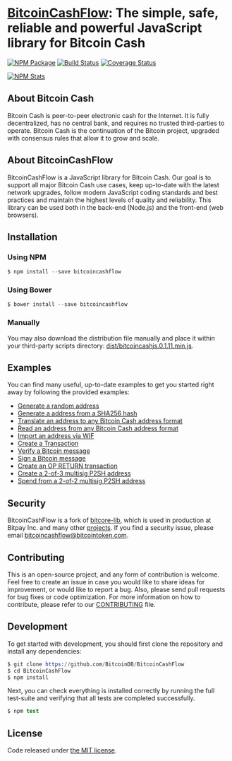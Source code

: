 # [BitcoinCashFlow](https://github.com/BitcoinDB/BitcoinCashFlow): The simple, safe, reliable and powerful JavaScript library for Bitcoin Cash

[![NPM Package](https://img.shields.io/npm/v/bitcoincashflow.svg?style=flat-square)](https://www.npmjs.org/package/bitcoincashflow)
[![Build Status](https://img.shields.io/travis/BitcoinDB/BitcoinCashFlow.svg?branch=master&style=flat-square)](https://travis-ci.org/BitcoinDB/BitcoinCashFlow)
[![Coverage Status](https://img.shields.io/coveralls/BitcoinDB/BitcoinCashFlow.svg?style=flat-square)](https://coveralls.io/r/BitcoinDB/BitcoinCashFlow)

[![NPM Stats](https://nodei.co/npm/BitcoinDB/BitcoinCashFlow.png?downloads=true)](https://nodei.co/npm/BitcoinCashFlow/)

## About Bitcoin Cash

Bitcoin Cash is peer-to-peer electronic cash for the Internet. It is fully decentralized, has no central bank, and requires no trusted third-parties to operate. Bitcoin Cash is the continuation of the Bitcoin project, upgraded with consensus rules that allow it to grow and scale.

## About BitcoinCashFlow

BitcoinCashFlow is a JavaScript library for Bitcoin Cash. Our goal is to support all major Bitcoin Cash use cases, keep up-to-date with the latest network upgrades, follow modern JavaScript coding standards and best practices and maintain the highest levels of quality and reliability. This library can be used both in the back-end (Node.js) and the front-end (web browsers).

## Installation

### Using NPM

```s
$ npm install --save bitcoincashflow
```

### Using Bower

```s
$ bower install --save bitcoincashflow
```

### Manually

You may also download the distribution file manually and place it within your third-party scripts directory: [dist/bitcoincashjs.0.1.11.min.js](https://cdn.rawgit.com/BitcoinDB/BitcoinCashFlow/master/dist/bitcoincashjs.0.1.11.min.js).

## Examples

You can find many useful, up-to-date examples to get you started right away by following the provided
examples:

* [Generate a random address](https://github.com/BitcoinDB/BitcoinCashFlow/blob/master/docs/examples.md#generate-a-random-address)
* [Generate a address from a SHA256 hash](https://github.com/BitcoinDB/BitcoinCashFlow/blob/master/docs/examples.md#generate-a-address-from-a-sha256-hash)
* [Translate an address to any Bitcoin Cash address format](https://github.com/BitcoinDB/BitcoinCashFlow/blob/master/docs/examples.md#translate-an-address-to-any-bitcoin-cash-address-format)
* [Read an address from any Bitcoin Cash address format](https://github.com/BitcoinDB/BitcoinCashFlow/blob/master/docs/examples.md#read-an-address-from-any-bitcoin-cash-address-format)
* [Import an address via WIF](https://github.com/BitcoinDB/BitcoinCashFlow/blob/master/docs/examples.md#import-an-address-via-wif)
* [Create a Transaction](https://github.com/BitcoinDB/BitcoinCashFlow/blob/master/docs/examples.md#create-a-transaction)
* [Verify a Bitcoin message](https://github.com/BitcoinDB/BitcoinCashFlow/blob/master/docs/examples.md#verify-a-bitcoin-message)
* [Sign a Bitcoin message](https://github.com/BitcoinDB/BitcoinCashFlow/blob/master/docs/examples.md#sign-a-bitcoin-message)
* [Create an OP RETURN transaction](https://github.com/BitcoinDB/BitcoinCashFlow/blob/master/docs/examples.md#create-an-op-return-transaction)
* [Create a 2-of-3 multisig P2SH address](https://github.com/BitcoinDB/BitcoinCashFlow/blob/master/docs/examples.md#create-a-2-of-3-multisig-p2sh-address)
* [Spend from a 2-of-2 multisig P2SH address](https://github.com/BitcoinDB/BitcoinCashFlow/blob/master/docs/examples.md#spend-from-a-2-of-2-multisig-p2sh-address)

## Security

BitcoinCashFlow is a fork of [bitcore-lib](https://github.com/bitpay/bitcore-lib/), which is used in production at Bitpay Inc. and many other [projects](http://bitcore.io#projects). If you find a security issue, please email [bitcoincashflow@bitcointoken.com](mailto:bitcoincashflow@bitcointoken.com).

## Contributing

This is an open-source project, and any form of contribution is welcome. Feel free to create an issue in case you would like to share ideas for improvement, or would like to report a bug. Also, please send pull requests for bug fixes or code optimization. For more information on how to contribute, please refer to our [CONTRIBUTING](https://github.com/BitcoinDB/BitcoinCashFlow/blob/master/CONTRIBUTING.md) file.

## Development

To get started with development, you should first clone the repository and install any dependencies:

```s
$ git clone https://github.com/BitcoinDB/BitcoinCashFlow
$ cd BitcoinCashFlow
$ npm install
```
Next, you can check everything is installed correctly by running the full test-suite and verifying that all tests are completed successfully.

```s
$ npm test
```

## License

Code released under [the MIT license](https://github.com/bitcoincashjs/bitcoincashjs/blob/master/LICENSE).
